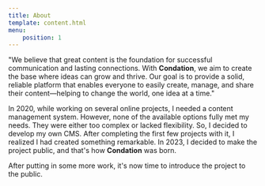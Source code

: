 ```yaml
---
title: About
template: content.html
menu:
    position: 1
---
```


"We believe that great content is the foundation for successful communication and lasting connections. With **Condation**, we aim to create the base where ideas can grow and thrive. Our goal is to provide a solid, reliable platform that enables everyone to easily create, manage, and share their content—helping to change the world, one idea at a time."

In 2020, while working on several online projects, I needed a content management system. However, none of the available options fully met my needs. They were either too complex or lacked flexibility. So, I decided to develop my own CMS. After completing the first few projects with it, I realized I had created something remarkable. In 2023, I decided to make the project public, and that's how **Condation** was born.

After putting in some more work, it's now time to introduce the project to the public.